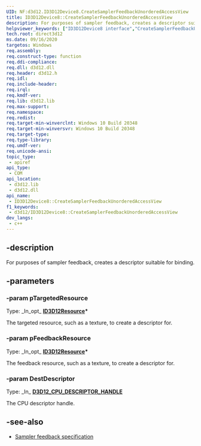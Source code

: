 ```yaml
---
UID: NF:d3d12.ID3D12Device8.CreateSamplerFeedbackUnorderedAccessView
title: ID3D12Device8::CreateSamplerFeedbackUnorderedAccessView
description: For purposes of sampler feedback, creates a descriptor suitable for binding.
helpviewer_keywords: ["ID3D12Device8 interface","CreateSamplerFeedbackUnorderedAccessView method","ID3D12Device8.CreateSamplerFeedbackUnorderedAccessView","ID3D12Device8::CreateSamplerFeedbackUnorderedAccessView","CreateSamplerFeedbackUnorderedAccessView","CreateSamplerFeedbackUnorderedAccessView method","CreateSamplerFeedbackUnorderedAccessView method","ID3D12Device8 interface","direct3d12.id3d12device7_createsamplerfeedbackunorderedaccessview","d3d12/ID3D12Device8::CreateSamplerFeedbackUnorderedAccessView"]
tech.root: direct3d12
ms.date: 09/16/2020
targetos: Windows
req.assembly: 
req.construct-type: function
req.ddi-compliance: 
req.dll: d3d12.dll
req.header: d3d12.h
req.idl: 
req.include-header: 
req.irql: 
req.kmdf-ver: 
req.lib: d3d12.lib
req.max-support: 
req.namespace: 
req.redist: 
req.target-min-winverclnt: Windows 10 Build 20348
req.target-min-winversvr: Windows 10 Build 20348
req.target-type: 
req.type-library: 
req.umdf-ver: 
req.unicode-ansi: 
topic_type:
 - apiref
api_type:
 - COM
api_location:
 - d3d12.lib
 - d3d12.dll
api_name:
 - ID3D12Device8::CreateSamplerFeedbackUnorderedAccessView
f1_keywords:
 - d3d12/ID3D12Device8::CreateSamplerFeedbackUnorderedAccessView
dev_langs:
 - c++
---
```


## -description

For purposes of sampler feedback, creates a descriptor suitable for binding.

## -parameters

### -param pTargetedResource

Type: \_In\_opt\_ **[ID3D12Resource](./nn-d3d12-id3d12heap.md)\***

The targeted resource, such as a texture, to create a descriptor for.

### -param pFeedbackResource

Type: \_In\_opt\_ **[ID3D12Resource](./nn-d3d12-id3d12heap.md)\***

The feedback resource, such as a texture, to create a descriptor for.

### -param DestDescriptor

Type: \_In\_ **[D3D12_CPU_DESCRIPTOR_HANDLE](./ns-d3d12-d3d12_cpu_descriptor_handle.md)**

The CPU descriptor handle.

## -see-also

* [Sampler feedback specification](https://microsoft.github.io/DirectX-Specs/d3d/SamplerFeedback.html)
